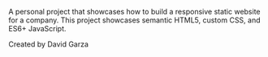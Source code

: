 A personal project that showcases how to build a responsive static website for a company. This project showcases semantic HTML5, custom CSS, and ES6+ JavaScript. 

Created by David Garza